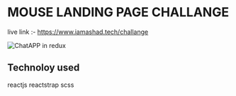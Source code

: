 # MOUSE LANDING PAGE CHALLANGE

live link :- https://www.iamashad.tech/challange

![ChatAPP in redux](/video/gif.gif)

## Technoloy used

reactjs
reactstrap
scss
